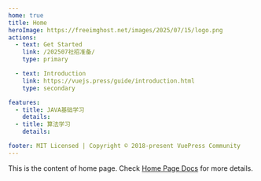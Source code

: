 ```yaml
---
home: true
title: Home
heroImage: https://freeimghost.net/images/2025/07/15/logo.png
actions:
  - text: Get Started
    link: /202507社招准备/
    type: primary

  - text: Introduction
    link: https://vuejs.press/guide/introduction.html
    type: secondary

features:
  - title: JAVA基础学习
    details: 
  - title: 算法学习
    details: 

footer: MIT Licensed | Copyright © 2018-present VuePress Community
---
```


This is the content of home page. Check [Home Page Docs][default-theme-home] for more details.

[default-theme-home]: https://vuejs.press/reference/default-theme/frontmatter.html#home-page
